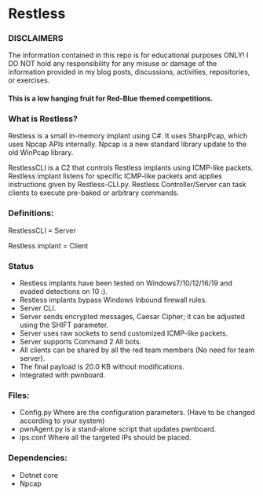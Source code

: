 
# Restless

### DISCLAIMERS
The information contained in this repo is for educational purposes ONLY! I DO NOT hold any responsibility for any misuse or damage of the information provided in my blog posts, discussions, activities, repositories, or exercises.

#### This is a low hanging fruit for Red-Blue themed competitions.

### What is Restless?
Restless is a small in-memory implant using C#. It uses SharpPcap, which uses Npcap APIs internally. Npcap is a new standard library update to the old WinPcap library.  

RestlessCLI is a C2 that controls Restless implants using ICMP-like packets. Restless implant listens for specific ICMP-like packets and applies instructions given by Restless-CLI.py. Restless Controller/Server can task clients to execute pre-baked or arbitrary commands.

### Definitions:
RestlessCLI = Server

Restless implant = Client

### Status
- Restless implants have been tested on Windows7/10/12/16/19 and evaded detections on 10 :).
- Restless implants bypass Windows Inbound firewall rules.
- Server CLI.
- Server sends encrypted messages, Caesar Cipher; it can be adjusted using the SHIFT parameter.
- Server uses raw sockets to send customized ICMP-like packets.
- Server supports Command 2 All bots. 
- All clients can be shared by all the red team members (No need for team server).
- The final payload is 20.0 KB without modifications.
- Integrated with pwnboard. 

### Files:
- Config.py Where are the configuration parameters. (Have to be changed according to your system)
- pwnAgent.py is a stand-alone script that updates pwnboard.
- ips.conf Where all the targeted IPs should be placed.

### Dependencies:
- Dotnet core
- Npcap
